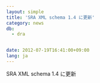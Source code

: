 ```yaml
---
layout: simple
title: 'SRA XML schema 1.4 に更新'
category: news
db:
  - dra


date: 2012-07-19T16:41:00+09:00
lang: ja
---
```


SRA XML schema 1.4 に更新
